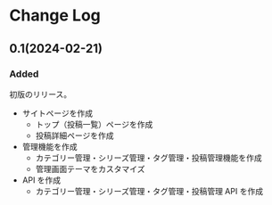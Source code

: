 # Change Log

## 0.1(2024-02-21)

### Added

初版のリリース。

- サイトページを作成
  - トップ（投稿一覧）ページを作成
  - 投稿詳細ページを作成
- 管理機能を作成
  - カテゴリー管理・シリーズ管理・タグ管理・投稿管理機能を作成
  - 管理画面テーマをカスタマイズ
- API を作成
  - カテゴリー管理・シリーズ管理・タグ管理・投稿管理 API を作成
